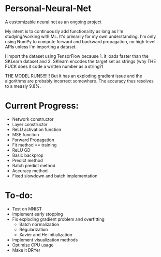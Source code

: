 # Personal-Neural-Net
A customizable neural net as an ongoing project

My intent is to continuously add functionality as long as I'm studying/working with ML. It's primarily for my own understanding. I'm only using NumPy to compute forward and backward propagation, no high-level APIs unless I'm importing a dataset.

I import the dataset using TensorFlow because 1. it loads faster than the SKLearn dataset and 2. SKlearn encodes the target set as strings (why THE FUCK does it code a written number as a string?)

THE MODEL RUNS!!!!!! But it has an exploding gradient issue and the algorithms are probably incorrect somewhere. The accuracy thus resolves to a measly 9.8%. 

# Current Progress:
 - Network constructor
 - Layer constructor
 - ReLU activation function
 - MSE function
 - Forward Propagation
 - Fit method == training
 - ReLU GD
 - Basic backprop
 - Predict method
 - Batch predict method
 - Accuracy method
 - Fixed slowdown and batch implementation
 
 # To-do:
 - Test on MNIST
 - Implement early stopping
 - Fix exploding gradient problem and overfitting
   - Batch normalization
   - Regularization
   - Xavier and He initialization
 - Implement visualization methods
 - Optimize CPU usage
 - Make it DRYer
 
